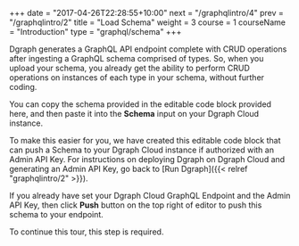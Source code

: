 +++
date = "2017-04-26T22:28:55+10:00"
next = "/graphqlintro/4"
prev = "/graphqlintro/2"
title = "Load Schema"
weight = 3
course = 1
courseName = "Introduction"
type = "graphql/schema"
+++

Dgraph generates a GraphQL API endpoint complete with CRUD operations after
ingesting a GraphQL schema comprised of types. So, when you upload your schema,
you already get the ability to perform CRUD operations on instances of each type
in your schema, without further coding.

You can copy the schema provided in the editable code block provided here, and
then paste it into the **Schema** input on your Dgraph Cloud instance.

To make this easier for you, we have created this editable code block that can
push a Schema to your Dgraph Cloud instance if authorized with an Admin API Key.
For instructions on deploying Dgraph on Dgraph Cloud and generating an Admin API
Key, go back to [Run Dgraph]({{< relref "graphqlintro/2" >}}).

If you already have set your Dgraph Cloud GraphQL Endpoint and the Admin API
Key, then click **Push** button on the top right of editor to push this schema to your endpoint.

To continue this tour, this step is required.

